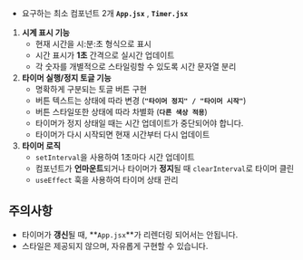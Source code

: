 - 요구하는 최소 컴포넌트 2개 **`App.jsx`** , **`Timer.jsx`**
1. **시계 표시 기능**
    - 현재 시간을 시:분:초 형식으로 표시
    - 시간 표시가 **1초** 간격으로 실시간 업데이트
    - 각 숫자를 개별적으로 스타일링할 수 있도록 시간 문자열 분리
2. **타이머 실행/정지 토글 기능**
    - 명확하게 구분되는 토글 버튼 구현
    - 버튼 텍스트는 상태에 따라 변경 (**`"타이머 정지" / "타이머 시작"`**)
    - 버튼 스타일또한 상태에 따라 차별화 (**`다른 색상 적용`**)
    - 타이머가 정지 상태일 때는 시간 업데이트가 중단되어야 합니다.
    - 타이머가 다시 시작되면 현재 시간부터 다시 업데이트
3. **타이머 로직**
    - `setInterval`을 사용하여 1초마다 시간 업데이트
    - 컴포넌트가 **언마운트**되거나 타이머가 **정지**될 때 `clearInterval`로 타이머 클린
    - `useEffect` 훅을 사용하여 타이머 상태 관리

## **주의사항**

- 타이머가 **갱신**될 때, **`App.jsx`**가 리렌더링 되어서는 안됩니다.
- 스타일은 제공되지 않으며, 자유롭게 구현할 수 있습니다.
